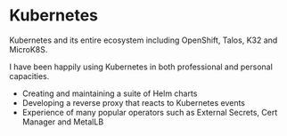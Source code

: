 # Kubernetes

Kubernetes and its entire ecosystem including OpenShift, Talos, K32 and MicroK8S.

I have been happily using Kubernetes in both professional and personal capacities.

- Creating and maintaining a suite of Helm charts
- Developing a reverse proxy that reacts to Kubernetes events
- Experience of many popular operators such as External Secrets, Cert Manager and MetalLB
